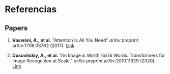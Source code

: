 # Referencias



## Papers
1. **Vaswani, A., et al.** "Attention Is All You Need" *arXiv preprint* arXiv:1706.03762 (2017).
   [Link](https://arxiv.org/abs/1706.03762)

2. **Dosovitskiy, A., et al.** "An Image is Worth 16x16 Words: Transformers for Image Recognition at Scale." *arXiv preprint* arXiv:2010.11929 (2020).
   [Link](https://arxiv.org/abs/2010.11929)

<div id="logo-container">
    <!-- Placeholder for logo-->
</div>
